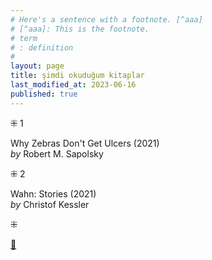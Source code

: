 ```yaml
---
# Here's a sentence with a footnote. [^aaa]
# [^aaa]: This is the footnote.
# term
# : definition
# 
layout: page  
title: şimdi okuduğum kitaplar  
last_modified_at: 2023-06-16
published: true  
---
```


⁜ 1  
   
Why Zebras Don't Get Ulcers (2021)  
<i> by </i> Robert M. Sapolsky  

⁜ 2   

Wahn: Stories (2021)  
<i> by </i> Christof Kessler  

⁜  

[🍃](https://www.nonfictionbooks.xyz/now.html "şimdi okuduğum kitaplar")  


